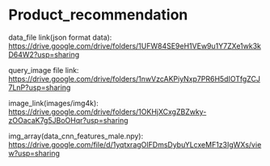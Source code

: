 # Product_recommendation

data_file link(json format data): https://drive.google.com/drive/folders/1UFW84SE9eH1VEw9u1Y7ZXe1wk3kD64W2?usp=sharing

query_image file link: https://drive.google.com/drive/folders/1nwVzcAKPiyNxp7PR6H5dIOTfgZCJ7LnP?usp=sharing

image_link(images/img4k): https://drive.google.com/drive/folders/1OKHjXCxgZBZwky-zOOacaK7g5JBoOHqr?usp=sharing

img_array(data_cnn_features_male.npy): https://drive.google.com/file/d/1yqtxragOIFDmsDybuYLcxeMF1z3IgWXs/view?usp=sharing
